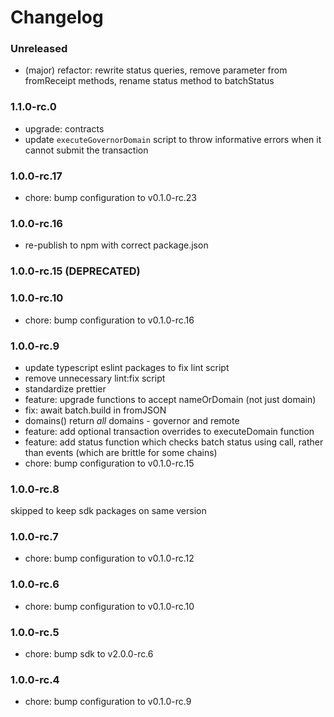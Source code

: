 # Changelog

### Unreleased

- (major) refactor: rewrite status queries, remove parameter from fromReceipt methods, rename status method to batchStatus

### 1.1.0-rc.0

- upgrade: contracts
- update `executeGovernorDomain` script to throw informative errors when it cannot submit the transaction

### 1.0.0-rc.17

- chore: bump configuration to v0.1.0-rc.23

### 1.0.0-rc.16

- re-publish to npm with correct package.json

### 1.0.0-rc.15 (DEPRECATED)

### 1.0.0-rc.10

- chore: bump configuration to v0.1.0-rc.16

### 1.0.0-rc.9

- update typescript eslint packages to fix lint script
- remove unnecessary lint:fix script
- standardize prettier
- feature: upgrade functions to accept nameOrDomain (not just domain)
- fix: await batch.build in fromJSON
- domains() return _all_ domains - governor and remote
- feature: add optional transaction overrides to executeDomain function
- feature: add status function which checks batch status using call, rather than events (which are brittle for some chains)
- chore: bump configuration to v0.1.0-rc.15

### 1.0.0-rc.8

skipped to keep sdk packages on same version

### 1.0.0-rc.7

- chore: bump configuration to v0.1.0-rc.12

### 1.0.0-rc.6

- chore: bump configuration to v0.1.0-rc.10

### 1.0.0-rc.5

- chore: bump sdk to v2.0.0-rc.6

### 1.0.0-rc.4

- chore: bump configuration to v0.1.0-rc.9
